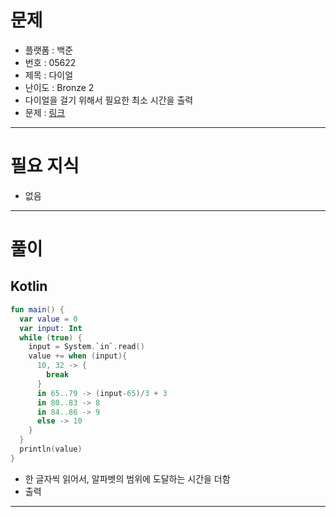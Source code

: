 # 문제
- 플랫폼 : 백준
- 번호 : 05622
- 제목 : 다이얼
- 난이도 : Bronze 2
- 다이얼을 걸기 위해서 필요한 최소 시간을 출력
- 문제 : <a href="https://www.acmicpc.net/problem/5622" target="_blank">링크</a>

---

# 필요 지식
- 없음

---

# 풀이
## Kotlin
```kotlin
fun main() {
  var value = 0
  var input: Int
  while (true) {
    input = System.`in`.read()
    value += when (input){
      10, 32 -> {
        break
      }
      in 65..79 -> (input-65)/3 + 3
      in 80..83 -> 8
      in 84..86 -> 9
      else -> 10
    }
  }
  println(value)
}
```
- 한 글자씩 읽어서, 알파벳의 범위에 도달하는 시간을 더함
- 출력

---
